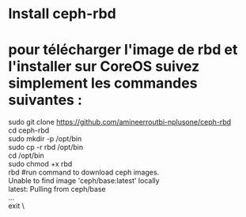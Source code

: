 # Install ceph-rbd

# pour télécharger l'image de rbd et l'installer sur CoreOS suivez simplement les commandes suivantes :

sudo git clone https://github.com/amineerroutbi-nplusone/ceph-rbd \
cd ceph-rbd \
sudo mkdir -p /opt/bin \
sudo cp -r rbd /opt/bin \
cd /opt/bin \
sudo chmod +x rbd \
rbd #run command to download ceph images. \
Unable to find image 'ceph/base:latest' locally \
latest: Pulling from ceph/base \
... \
exit \
